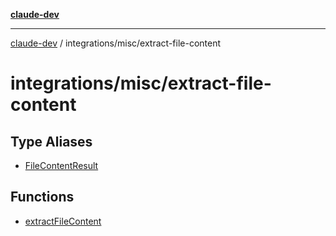[**claude-dev**](../../../README.md)

***

[claude-dev](../../../README.md) / integrations/misc/extract-file-content

# integrations/misc/extract-file-content

## Type Aliases

- [FileContentResult](type-aliases/FileContentResult.md)

## Functions

- [extractFileContent](functions/extractFileContent.md)
